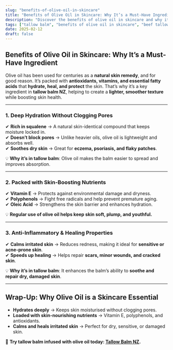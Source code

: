 ```yaml
---
slug: "benefits-of-olive-oil-in-skincare"
title: "Benefits of Olive Oil in Skincare: Why It’s a Must-Have Ingredient"
description: "Discover the benefits of olive oil in skincare and why it’s used in tallow balm NZ to enhance hydration, repair, and skin protection."
tags: ["tallow balm", "benefits of olive oil in skincare", "beef tallow for skin NZ"]
date: 2025-02-12
draft: false
---
```


## Benefits of Olive Oil in Skincare: Why It’s a Must-Have Ingredient  

Olive oil has been used for centuries as a **natural skin remedy**, and for good reason. It’s packed with **antioxidants, vitamins, and essential fatty acids** that **hydrate, heal, and protect** the skin. That’s why it’s a key ingredient in **tallow balm NZ**, helping to create a **lighter, smoother texture** while boosting skin health.  

---

### **1. Deep Hydration Without Clogging Pores**  

✔ **Rich in squalene** → A natural skin-identical compound that keeps moisture locked in.  
✔ **Doesn’t block pores** → Unlike heavier oils, olive oil is lightweight and absorbs well.  
✔ **Soothes dry skin** → Great for **eczema, psoriasis, and flaky patches**.  

💡 **Why it’s in tallow balm**: Olive oil makes the balm easier to spread and improves absorption.  

---

### **2. Packed with Skin-Boosting Nutrients**  

✔ **Vitamin E** → Protects against environmental damage and dryness.  
✔ **Polyphenols** → Fight free radicals and help prevent premature aging.  
✔ **Oleic Acid** → Strengthens the skin barrier and enhances hydration.  

💡 **Regular use of olive oil helps keep skin soft, plump, and youthful.**  

---

### **3. Anti-Inflammatory & Healing Properties**  

✔ **Calms irritated skin** → Reduces redness, making it ideal for **sensitive or acne-prone skin**.  
✔ **Speeds up healing** → Helps repair **scars, minor wounds, and cracked skin**.  

💡 **Why it’s in tallow balm**: It enhances the balm’s ability to **soothe and repair dry, damaged skin**.  

---

## **Wrap-Up: Why Olive Oil is a Skincare Essential**  

- **Hydrates deeply** → Keeps skin moisturised without clogging pores.  
- **Loaded with skin-nourishing nutrients** → Vitamin E, polyphenols, and antioxidants.  
- **Calms and heals irritated skin** → Perfect for dry, sensitive, or damaged skin.  

🔗 **Try tallow balm infused with olive oil today: [Tallow Balm NZ](https://primalpantry.co.nz/shop/products/tallow-skin/).**
